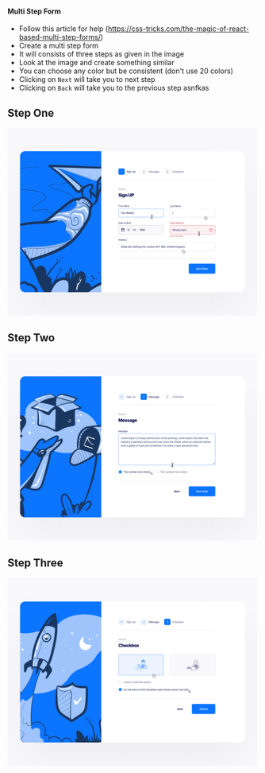 #### Multi Step Form

- Follow this article for help (https://css-tricks.com/the-magic-of-react-based-multi-step-forms/)
- Create a multi step form
- It will consists of three steps as given in the image
- Look at the image and create something similar
- You can choose any color but be consistent (don't use 20 colors)
- Clicking on `Next` will take you to next step
- Clicking on `Back` will take you to the previous step
asnfkas
## Step One

![Step One](./assets/one.webp)

## Step Two

![Step One](./assets/two.webp)

## Step Three

![Step One](./assets/three.webp)
